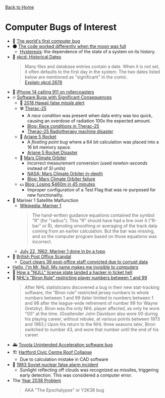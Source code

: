 [Back to Home](README.md)


# Computer Bugs of Interest

* :lady_beetle: [The world's first computer bug](https://www.globalapptesting.com/blog/the-worlds-first-computer-bug-global-app-testing)
* :new_moon: [The code worked differently when the moon was full](https://www.hanselman.com/blog/the-code-worked-differently-when-the-moon-was-full)
  * [Hysteresis](https://en.wikipedia.org/wiki/Hysteresis): the dependence of the state of a system on its history.
* :date: [xkcd: Historical Dates](https://xkcd.com/2676/)
  > Many files and database entries contain a date. When it is not set, it often defaults to the first day in the system. The two dates listed below are mentioned as "significant" in the comic.  
  > [Explain xkcd 2676](https://www.explainxkcd.com/wiki/index.php/2676:_Historical_Dates)  
* :rotating_light: [iPhone 14 calling 911 on rollercoasters](https://www.theverge.com/2022/10/9/23395222/iphone-14-calling-911-rollercoasters-apple-crash-detection)
* :fire: [Software Bugs with Significant Consequences](https://en.wikipedia.org/wiki/List_of_software_bugs)
  * :rocket: [2018 Hawaii false missle alert](https://en.wikipedia.org/wiki/2018_Hawaii_false_missile_alert)
  * :radioactive: [Therac-25](https://en.wikipedia.org/wiki/Therac-25)
    * A _race condition_ was present when data entry was too quick, causing an overdose of radiation 100x the expected amount.
    * [Blog: Race conditions in Therac-25](https://www.bugsnag.com/blog/bug-day-race-condition-therac-25)
    * [Therac-25 Radiotherapy machine disaster](https://www.youtube.com/watch?v=-7gVqBY52MY)
  * :space_invader: [Ariane 5 Rocket](https://en.wikipedia.org/wiki/Ariane_5#Notable_launches)
    * A _floating point bug_ where a 64 bit calculation was placed into a 16 bit memory space.
    * [Ariane 5 Rocket Disaster](https://www.bugsnag.com/blog/bug-day-ariane-5-disaster)
  * :space_invader: [Mars Climate Orbiter](https://en.wikipedia.org/wiki/Mars_Climate_Orbiter#Cause_of_failure)
    * Incorrect measurement conversion (used _newton-seconds_ instead of _SI units_)
    * [NASA: Mars Climate Orbiter in-depth](https://solarsystem.nasa.gov/missions/mars-climate-orbiter/in-depth/)
    * [Blog: Mars Climate Orbiter failure](https://www.bugsnag.com/blog/bug-day-mars-climate-orbiter)
  * :dollar: [Blog: Losing $460m in 45 minutes](https://www.bugsnag.com/blog/bug-day-460m-loss)
    * Improper configuration of a Test Flag that was re-purposed for new functionality.
* :space_invader: Mariner 1 Satellite Malfunction
  * [Wikipedia: Mariner 1](https://en.wikipedia.org/wiki/Mariner_1)
    > The hand-written guidance equations contained the symbol "R" (for "radius"). This "R" should have had a line over it ("R-bar" or R̄), denoting smoothing or averaging of the track data coming from an earlier calculation. But the bar was missing, and so the computer program based on those equations was incorrect.
  * [July 22, 1962: Mariner 1 done in by a typo](https://www.wired.com/2009/07/dayintech-0722/)
* :police_officer: [British Post Office Scandal](https://en.wikipedia.org/wiki/British_Post_Office_scandal)
  * [Court clears 39 post-office staff convicted due to corrupt data](https://www.theguardian.com/uk-news/2021/apr/23/court-clears-39-post-office-staff-convicted-due-to-corrupt-data)
* [Hello, I'm Mr. Null. My name makes me invisible to computers](https://www.wired.com/2015/11/null/)
* :car: [How a "NULL" license plate landed a hacker in ticket hell](https://www.wired.com/story/null-license-plate-landed-one-hacker-ticket-hell/)
* :ice_hockey: [NHL's "Biron Rule" restricting player numbers between 1 and 99](https://en.wikipedia.org/wiki/Martin_Biron#:~:text=Biron%20Rule)
  > After NHL statisticians discovered a bug in their new stat-tracking software, the "Biron rule" restricted jersey numbers to whole numbers between 1 and 99 (later limited to numbers between 1 and 98 after the league-wide retirement of number 99 for Wayne Gretzky). Biron was the only NHL player affected, as only he wore "00" at the time. (Goaltender John Davidson also wore 00 during his playing career, without rebuke, at various points between 1973 and 1983.) Upon his return to the NHL three seasons later, Biron switched to number 43, and wore that number until the end of his career.
* :ambulance: [Toyota Unintended Acceleration software bug](https://users.ece.cmu.edu/~koopman/pubs/koopman14_toyota_ua_slides.pdf)
* :building_construction: [Hartford Civic Centre Roof Collapse](https://structurescentre.com/the-hartford-civic-centre-roof-collapse/)
  * Due to calculation mistake in CAD software
* :crystal_ball: [1983 Soviet nuclear false alarm incident](https://en.wikipedia.org/wiki/1983_Soviet_nuclear_false_alarm_incident)
  * Sunlight reflecting off clouds was recognized as missiles, triggering early detection. This was considered a computer error.
* The [Year 2038 Problem](https://en.wikipedia.org/wiki/Year_2038_problem)
  > AKA "The Epochalypse" or Y2K38 bug
